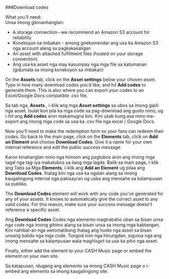 ###Download codes

What you'll need:  
Unsa imong gikinanhanglan:

- A storage connection--we recommend an Amazon S3 account for reliability
- Koneksyon sa imbakan - among girekomendar ang usa ka Amazon S3 nga account alang sa pagkakasaligan
- An asset with attached fulfillment files (hosted on your storage connection)
- Ang usa ka asset nga may kasumpay nga mga file sa katumanan (gidumala sa imong koneksyon sa imbakan)

On the **Assets** tab, click on the **Asset settings** below your chosen asset. Type in how many download codes you'd like, and hit **Add codes** to generate them. This is also where you can export your codes to an Excel/Google Docs compatible .csv file.

Sa tab nga, **Assets** , i-klik ang mga **Asset settings** sa ubos sa imong gipili nga asset. Isulat kon pila ka mga code sa pag-download ang gusto nimo, ug i-hit ang **Add codes** aron makamugna kini. Kini usab kung asa nimo ma-export ang imong mga code sa usa ka .csv file nga excel / Google Docs.


Now you'll need to make the redemption form so your fans can redeem their codes. Go back to the main page, click on the **Elements** tab, click on **Add an Element** and choose **Download Codes**. Give it a name for your own internal reference and edit the public success message.

Karon kinahanglan nimo nga himoon ang pagtubos aron ang imong mga tagal nga tag-iya makatubos sa ilang mga lagda. Balik sa main page, i-klik ang Tabs sa Mga **Elements**, i-klik ang  **Add an Element** ug pilaa ang **Download Codes**. Ihatag kini nga usa ka ngalan alang sa imong kaugalingong internal nga pakisayran ug usba ang mensahe sa kalampusan sa publiko.

The **Download Codes** element will work with any code you've generated for any of your assets. It knows to automatically give the correct asset to any valid codes. For this reason, make sure your success message doesn't reference a specific asset.

Ang **Download Codes** Codes nga elemento magtrabaho uban sa bisan unsa nga code nga imong gihimo alang sa bisan unsa sa imong mga kabtangan. Kini nahibal-an nga awtomatikong ihatag ang husto nga asset sa bisan unsang balido nga mga code. Tungod niini nga hinungdan, siguroa nga ang imong mensahe sa kalampusan wala maghisgot sa usa ka piho nga asset.

Finally, either add the element to your CASH Music page or embed the element on your own site.

Sa katapusan, idugang ang elemento sa imong CASH Music page o i-embed ang elemento sa imong kaugalingong site.
